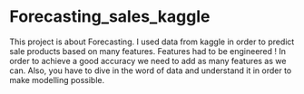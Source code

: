 # Forecasting_sales_kaggle

This project is about Forecasting. I used data from kaggle in order to predict sale products based on many features. 
Features had to be engineered ! In order to achieve a good accuracy we need to add as many features as we can. Also, you have to dive in the word 
of data and understand it in order to make modelling possible.

